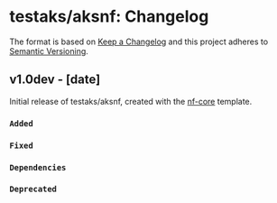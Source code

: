# testaks/aksnf: Changelog

The format is based on [Keep a Changelog](https://keepachangelog.com/en/1.0.0/)
and this project adheres to [Semantic Versioning](https://semver.org/spec/v2.0.0.html).

## v1.0dev - [date]

Initial release of testaks/aksnf, created with the [nf-core](https://nf-co.re/) template.

### `Added`

### `Fixed`

### `Dependencies`

### `Deprecated`
